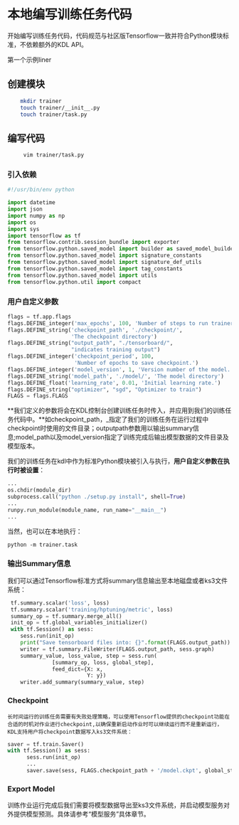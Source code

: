 # 本地编写训练任务代码

开始编写训练任务代码，代码规范与社区版Tensorflow一致并符合Python模块标准，不依赖额外的KDL API。

第一个示例liner

## 创建模块

```bash
    mkdir trainer
    touch trainer/__init__.py
    touch trainer/task.py
```

## 编写代码

```bash
     vim trainer/task.py
```

### 引入依赖

```py
#!/usr/bin/env python

import datetime
import json
import numpy as np
import os
import sys
import tensorflow as tf
from tensorflow.contrib.session_bundle import exporter
from tensorflow.python.saved_model import builder as saved_model_builder
from tensorflow.python.saved_model import signature_constants
from tensorflow.python.saved_model import signature_def_utils
from tensorflow.python.saved_model import tag_constants
from tensorflow.python.saved_model import utils
from tensorflow.python.util import compact
```

### 用户自定义参数

```py
flags = tf.app.flags
flags.DEFINE_integer('max_epochs', 100, 'Number of steps to run trainer.')
flags.DEFINE_string('checkpoint_path', './checkpoint/',
                    'The checkpoint directory')
flags.DEFINE_string("output_path", "./tensorboard/",
                    "indicates training output")
flags.DEFINE_integer('checkpoint_period', 100,
                     'Number of epochs to save checkpoint.')
flags.DEFINE_integer('model_version', 1, 'Version number of the model.')
flags.DEFINE_string('model_path', './model/', 'The model directory')
flags.DEFINE_float('learning_rate', 0.01, 'Initial learning rate.')
flags.DEFINE_string("optimizer", "sgd", "Optimizer to train")
FLAGS = flags.FLAGS
```

**我们定义的参数将会在KDL控制台创建训练任务时传入，并应用到我们的训练任务代码中。**如checkpoint_path，_指定了我们的训练任务在运行过程中checkpoint时使用的文件目录；outputpath参数用以输出summary信息;model\_path以及model\_version指定了训练完成后输出模型数据的文件目录及模型版本。

我们的训练任务在kdl中作为标准Python模块被引入与执行，**用户自定义参数在执行时被设置**：

```py
...
os.chdir(module_dir)
subprocess.call("python ./setup.py install", shell=True)
...
runpy.run_module(module_name, run_name="__main__")
...
```

当然，也可以在本地执行：

```
python -m trainer.task
```

### 输出Summary信息

我们可以通过Tensorflow标准方式将summary信息输出至本地磁盘或者ks3文件系统：

```py
 tf.summary.scalar('loss', loss)
 tf.summary.scalar('training/hptuning/metric', loss)
 summary_op = tf.summary.merge_all()
 init_op = tf.global_variables_initializer()
 with tf.Session() as sess:
    sess.run(init_op)
    print("Save tensorboard files into: {}".format(FLAGS.output_path))
    writer = tf.summary.FileWriter(FLAGS.output_path, sess.graph)
    summary_value, loss_value, step = sess.run(
              [summary_op, loss, global_step],
              feed_dict={X: x,
                         Y: y})
    writer.add_summary(summary_value, step)
```

### Checkpoint

    长时间运行的训练任务需要有失败处理策略，可以使用Tensorflow提供的checkpoint功能在合适的时机对作业进行checkpoint,以确保重新启动作业时可以继续运行而不是重新运行，KDL支持用户将checkpoint数据写入ks3文件系统：

```py
saver = tf.train.Saver()
with tf.Session() as sess:
      sess.run(init_op)
      ...
      saver.save(sess, FLAGS.checkpoint_path + '/model.ckpt', global_step=i)
```

### Export Model

训练作业运行完成后我们需要将模型数据导出至ks3文件系统，并启动模型服务对外提供模型预测。具体请参考“模型服务”具体章节。



